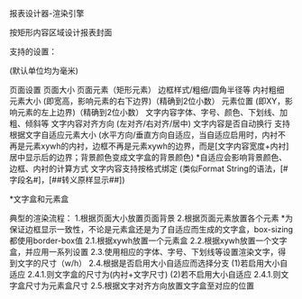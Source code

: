 报表设计器-渲染引擎

按矩形内容区域设计报表封面

支持的设置：

(默认单位均为毫米)

页面设置
    页面大小
页面元素（矩形元素）
    边框样式/粗细/圆角半径等
    内衬粗细
    元素大小 (即宽高，影响元素的右下边界)（精确到2位小数）
    元素位置 (即XY，影响元素的左上边界)（精确到2位小数）
    文字内容字体、字号、颜色、下划线、加粗、倾斜等
    文字内容对齐方向 (左对齐/右对齐/居中)
    文字内容是否自动换行
    支持根据文字自适应元素大小 (水平方向/垂直方向自适应，当自适应启用时，内衬不再是元素xywh的内衬，边框不再是元素xywh的边界，而是[文字内容宽度+内衬]居中显示后的边界；背景颜色变成文字盒的背景颜色)
    *自适应会影响背景颜色、边框、内衬的计算方式
    文字内容支持按格式绑定 (类似Format String的语法，[#字段名#]，[##转义原样显示##])    

*文字盒和元素盒

典型的渲染流程：
    1.根据页面大小放置页面背景
    2.根据页面元素放置各个元素
        *为保证边框显示一致性，不论是元素盒还是为了自适应而生成的文字盒，box-sizing都使用border-box值
        2.1.根据xywh放置一个元素盒
        2.2.根据xywh放置一个文字盒，并应用一系列设置
        2.3.使用相应的字体、字号、下划线等设置渲染文字，得到文字的尺寸（w/h）
        2.4.根据是否启用大小自适应而选择分支
            (1)若启用大小自适应
            2.4.1.则文字盒的尺寸为(内衬+文字尺寸)
            (2)若不启用大小自适应
            2.4.1.则文字盒尺寸为元素盒尺寸
        2.5.根据文字对齐方向放置文字盒至对应的位置